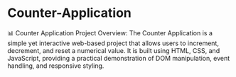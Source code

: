 # Counter-Application
📊 Counter Application Project Overview: The Counter Application is a simple yet interactive web-based project that allows users to increment, decrement, and reset a numerical value. It is built using HTML, CSS, and JavaScript, providing a practical demonstration of DOM manipulation, event handling, and responsive styling.
